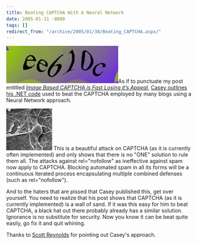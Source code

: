 ```yaml
---
title: Beating CAPTCHA With A Neural Network
date: 2005-01-31 -0800
tags: []
redirect_from: "/archive/2005/01/30/Beating_CAPTCHA.aspx/"
---
```


![CAPTCHA](/images/captcha2.jpg)As if to punctuate my post entitled
*[Image Based CAPTCHA is Fast Losing it’s
Appeal](https://haacked.com/archive/2005/01/20/1967.aspx)*, [Casey
outlines his .NET
code](http://www.brains-n-brawn.com/default.aspx?vDir=aicaptcha) used to
beat the CAPTCHA employed by many blogs using a Neural Network approach.

![Neuron](/images/neuron.jpg) This is a beautiful attack on CAPTCHA (as
it is currently often implemented) and only shows that there is no "ONE"
solution to rule them all. The attacks against rel="nofollow" as
ineffective against spam now apply to CAPTCHA. Blocking automated spam
in all its forms will be a continuous iterated process encapsulating
multiple combined defenses (such as rel="nofollow").

And to the haters that are pissed that Casey published this, get over
yourself. You need to realize that his post shows that CAPTCHA (as it is
currently implemented) is a wall of sand. If it was this easy for him to
beat CAPTCHA, a black hat out there probably already has a similar
solution. Ignorance is no substitute for security. Now you know it can
be beat quite easily, go fix it and quit whining.

Thanks to [Scott
Reynolds](http://www.scottcreynolds.com/PermaLink.aspx?guid=ac68b919-01ab-434d-b3d9-880b206f4155)
for pointing out Casey's approach.

